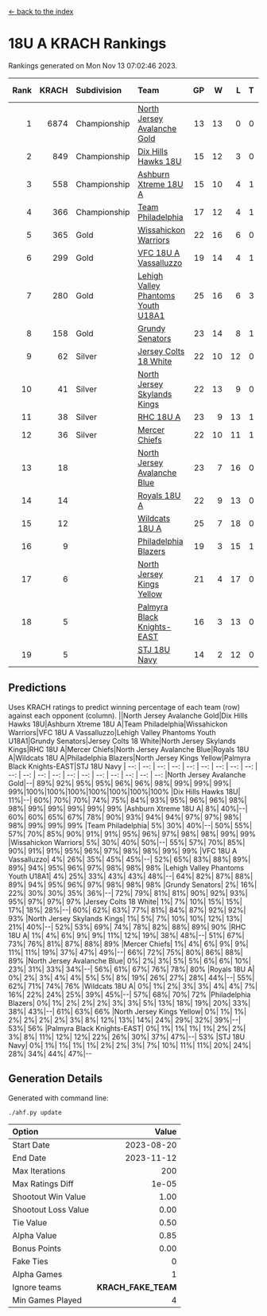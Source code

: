 [<- back to the index](readme.md)
# 18U A KRACH Rankings
Rankings generated on Mon Nov 13 07:02:46 2023.

Rank|KRACH|Subdivision|Team|GP|W|L|T|OTW|OTL|SoS|Exp Wins|Win Diff
---:|---:|:---|:---|---:|---:|---:|---:|---:|---:|---:|---:|---:
1|6874|Championship|[North Jersey Avalanche Gold](https://gamesheetstats.com/seasons/3659/teams/140737/schedule)|13|13|0|0|0|0|91|13.8|-0.0
2|849|Championship|[Dix Hills Hawks 18U](https://gamesheetstats.com/seasons/3659/teams/140731/schedule)|15|12|3|0|1|0|597|12.9|0.0
3|558|Championship|[Ashburn Xtreme 18U A](https://gamesheetstats.com/seasons/3659/teams/140730/schedule)|15|10|4|1|1|0|271|11.4|0.0
4|366|Championship|[Team Philadelphia](https://gamesheetstats.com/seasons/3659/teams/140745/schedule)|17|12|4|1|0|0|222|13.4|0.0
5|365|Gold|[Wissahickon Warriors](https://gamesheetstats.com/seasons/3659/teams/140748/schedule)|22|16|6|0|0|0|220|16.9|0.0
6|299|Gold|[VFC 18U A Vassalluzzo](https://gamesheetstats.com/seasons/3659/teams/140746/schedule)|19|14|4|1|2|1|144|15.4|0.0
7|280|Gold|[Lehigh Valley Phantoms Youth U18A1](https://gamesheetstats.com/seasons/3659/teams/140734/schedule)|25|16|6|3|0|0|193|18.4|0.0
8|158|Gold|[Grundy Senators](https://gamesheetstats.com/seasons/3659/teams/140732/schedule)|23|14|8|1|0|0|198|15.4|0.0
9|62|Silver|[Jersey Colts 18 White](https://gamesheetstats.com/seasons/3659/teams/140733/schedule)|22|10|12|0|0|2|1024|10.9|0.0
10|41|Silver|[North Jersey Skylands Kings](https://gamesheetstats.com/seasons/3659/teams/140739/schedule)|22|13|9|0|1|1|950|13.9|0.0
11|38|Silver|[RHC 18U A](https://gamesheetstats.com/seasons/3659/teams/140742/schedule)|23|9|13|1|0|1|180|10.4|0.0
12|36|Silver|[Mercer Chiefs](https://gamesheetstats.com/seasons/3659/teams/140735/schedule)|22|10|11|1|0|1|671|11.4|0.0
13|18||[North Jersey Avalanche Blue](https://gamesheetstats.com/seasons/3659/teams/140736/schedule)|23|7|16|0|0|1|166|7.9|0.0
14|14||[Royals 18U A](https://gamesheetstats.com/seasons/3659/teams/140743/schedule)|22|9|13|0|1|0|112|9.9|0.0
15|12||[Wildcats 18U A](https://gamesheetstats.com/seasons/3659/teams/140747/schedule)|25|7|18|0|1|1|854|7.9|0.0
16|9||[Philadelphia Blazers](https://gamesheetstats.com/seasons/3659/teams/140741/schedule)|19|3|15|1|0|2|173|4.4|0.0
17|6||[North Jersey Kings Yellow](https://gamesheetstats.com/seasons/3659/teams/140738/schedule)|21|4|17|0|1|0|390|4.9|0.0
18|5||[Palmyra Black Knights-EAST](https://gamesheetstats.com/seasons/3659/teams/140740/schedule)|16|3|13|0|2|0|114|3.9|0.0
19|5||[STJ 18U Navy](https://gamesheetstats.com/seasons/3659/teams/140744/schedule)|14|2|12|0|0|0|119|2.9|0.0

## Predictions
Uses KRACH ratings to predict winning percentage of each team (row) against each opponent (column).
||North Jersey Avalanche Gold|Dix Hills Hawks 18U|Ashburn Xtreme 18U A|Team Philadelphia|Wissahickon Warriors|VFC 18U A Vassalluzzo|Lehigh Valley Phantoms Youth U18A1|Grundy Senators|Jersey Colts 18 White|North Jersey Skylands Kings|RHC 18U A|Mercer Chiefs|North Jersey Avalanche Blue|Royals 18U A|Wildcats 18U A|Philadelphia Blazers|North Jersey Kings Yellow|Palmyra Black Knights-EAST|STJ 18U Navy
| --: | --: | --: | --: | --: | --: | --: | --: | --: | --: | --: | --: | --: | --: | --: | --: | --: | --: | --: | --: 
|North Jersey Avalanche Gold|--| 89%| 92%| 95%| 95%| 96%| 96%| 98%| 99%| 99%| 99%| 99%|100%|100%|100%|100%|100%|100%|100%
|Dix Hills Hawks 18U| 11%|--| 60%| 70%| 70%| 74%| 75%| 84%| 93%| 95%| 96%| 96%| 98%| 98%| 99%| 99%| 99%| 99%| 99%
|Ashburn Xtreme 18U A|  8%| 40%|--| 60%| 60%| 65%| 67%| 78%| 90%| 93%| 94%| 94%| 97%| 97%| 98%| 98%| 99%| 99%| 99%
|Team Philadelphia|  5%| 30%| 40%|--| 50%| 55%| 57%| 70%| 85%| 90%| 91%| 91%| 95%| 96%| 97%| 98%| 98%| 99%| 99%
|Wissahickon Warriors|  5%| 30%| 40%| 50%|--| 55%| 57%| 70%| 85%| 90%| 91%| 91%| 95%| 96%| 97%| 98%| 98%| 99%| 99%
|VFC 18U A Vassalluzzo|  4%| 26%| 35%| 45%| 45%|--| 52%| 65%| 83%| 88%| 89%| 89%| 94%| 95%| 96%| 97%| 98%| 98%| 98%
|Lehigh Valley Phantoms Youth U18A1|  4%| 25%| 33%| 43%| 43%| 48%|--| 64%| 82%| 87%| 88%| 89%| 94%| 95%| 96%| 97%| 98%| 98%| 98%
|Grundy Senators|  2%| 16%| 22%| 30%| 30%| 35%| 36%|--| 72%| 79%| 81%| 81%| 90%| 92%| 93%| 95%| 97%| 97%| 97%
|Jersey Colts 18 White|  1%|  7%| 10%| 15%| 15%| 17%| 18%| 28%|--| 60%| 62%| 63%| 77%| 81%| 84%| 87%| 92%| 92%| 93%
|North Jersey Skylands Kings|  1%|  5%|  7%| 10%| 10%| 12%| 13%| 21%| 40%|--| 52%| 53%| 69%| 74%| 78%| 82%| 88%| 89%| 90%
|RHC 18U A|  1%|  4%|  6%|  9%|  9%| 11%| 12%| 19%| 38%| 48%|--| 51%| 67%| 73%| 76%| 81%| 87%| 88%| 89%
|Mercer Chiefs|  1%|  4%|  6%|  9%|  9%| 11%| 11%| 19%| 37%| 47%| 49%|--| 66%| 72%| 75%| 80%| 86%| 88%| 89%
|North Jersey Avalanche Blue|  0%|  2%|  3%|  5%|  5%|  6%|  6%| 10%| 23%| 31%| 33%| 34%|--| 56%| 61%| 67%| 76%| 78%| 80%
|Royals 18U A|  0%|  2%|  3%|  4%|  4%|  5%|  5%|  8%| 19%| 26%| 27%| 28%| 44%|--| 55%| 62%| 71%| 74%| 76%
|Wildcats 18U A|  0%|  1%|  2%|  3%|  3%|  4%|  4%|  7%| 16%| 22%| 24%| 25%| 39%| 45%|--| 57%| 68%| 70%| 72%
|Philadelphia Blazers|  0%|  1%|  2%|  2%|  2%|  3%|  3%|  5%| 13%| 18%| 19%| 20%| 33%| 38%| 43%|--| 61%| 63%| 66%
|North Jersey Kings Yellow|  0%|  1%|  1%|  2%|  2%|  2%|  2%|  3%|  8%| 12%| 13%| 14%| 24%| 29%| 32%| 39%|--| 53%| 56%
|Palmyra Black Knights-EAST|  0%|  1%|  1%|  1%|  1%|  2%|  2%|  3%|  8%| 11%| 12%| 12%| 22%| 26%| 30%| 37%| 47%|--| 53%
|STJ 18U Navy|  0%|  1%|  1%|  1%|  1%|  2%|  2%|  3%|  7%| 10%| 11%| 11%| 20%| 24%| 28%| 34%| 44%| 47%|--

## Generation Details

Generated with command line:
```
./ahf.py update
```

| Option | Value |
| :----- | ----: |
| Start Date | 2023-08-20 |
| End Date | 2023-11-12 |
| Max Iterations | 200 |
| Max Ratings Diff | 1e-05 |
| Shootout Win Value | 1.00 |
| Shootout Loss Value | 0.00 |
| Tie Value | 0.50 |
| Alpha Value | 0.85 |
| Bonus Points | 0.00 |
| Fake Ties | 0 |
| Alpha Games | 1 |
| Ignore teams | __KRACH_FAKE_TEAM__ |
| Min Games Played | 4 |

